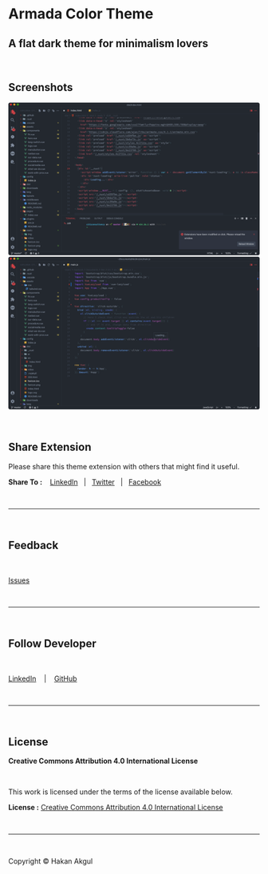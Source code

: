 # Armada Color Theme
## A flat dark theme for minimalism lovers

<br>

## Screenshots


![HTML syntax highlight](https://github.com/hakan-akgul/armada/raw/master/images/armada-html.png)
![JavaScript syntax highlight](https://github.com/hakan-akgul/armada/raw/master/images/armada-js.png) 

<br>


## Share Extension

Please share this theme extension with others that might find it useful.<br>

__Share To :__ &nbsp;&nbsp; [LinkedIn](https://www.linkedin.com/shareArticle?mini=true&url=https://marketplace.visualstudio.com/items?itemname=hakan-akgul.armada) &nbsp;&nbsp;|&nbsp;&nbsp; [Twitter](https://twitter.com/intent/tweet?url=https://marketplace.visualstudio.com/items?itemname=hakan-akgul.armada) &nbsp;&nbsp;|&nbsp;&nbsp; [Facebook](https://www.facebook.com/sharer/sharer.php?u=https://marketplace.visualstudio.com/items?itemname=hakan-akgul.armada)

<br>
<hr>
<br>

## Feedback

<br>

[Issues](https://github.com/hakan-akgul/armada/issues)

<br>
<hr>
<br>

## Follow Developer

<br>

[LinkedIn](https://www.linkedin.com/in/hakan-akgül) &nbsp;&nbsp; | &nbsp;&nbsp; [GitHub](https://github.com/hakan-akgul/)

<br>
<hr>
<br>

## License

__Creative Commons Attribution 4.0 International License__

<br>

This work is licensed under the terms of the license available below.<br>

__License :__ [Creative Commons Attribution 4.0 International License](https://creativecommons.org/licenses/by/4.0/legalcode)

<br>
<hr>
<br>


Copyright &copy; Hakan Akgul